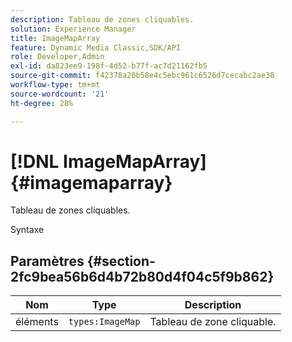 ```yaml
---
description: Tableau de zones cliquables.
solution: Experience Manager
title: ImageMapArray
feature: Dynamic Media Classic,SDK/API
role: Developer,Admin
exl-id: da823ee9-198f-4d52-b77f-ac7d21162fb5
source-git-commit: f42378a20b58e4c5ebc961c6526d7cecabc2ae38
workflow-type: tm+mt
source-wordcount: '21'
ht-degree: 28%

---
```


# [!DNL ImageMapArray]{#imagemaparray}

Tableau de zones cliquables.

Syntaxe

## Paramètres {#section-2fc9bea56b6d4b72b80d4f04c5f9b862}

| Nom | Type | Description |
|---|---|---|
| éléments | `types:ImageMap` | Tableau de zone cliquable. |
